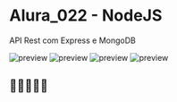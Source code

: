 # Alura_022 - NodeJS 
API Rest com Express e MongoDB

![preview](https://7h14g0d.github.io/Alura_022/imagens/print01.png)
![preview](https://7h14g0d.github.io/Alura_022/imagens/print02.png)
![preview](https://7h14g0d.github.io/Alura_022/imagens/print03.png)
![preview](https://7h14g0d.github.io/Alura_022/imagens/Certificado.png)

## 💙💙💙💙💙
